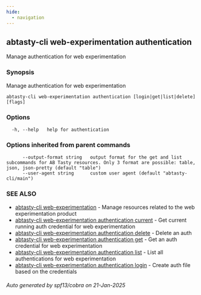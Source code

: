 ```yaml
---
hide:
  - navigation
---
```

## abtasty-cli web-experimentation authentication

Manage authentication for web experimentation

### Synopsis

Manage authentication for web experimentation

```
abtasty-cli web-experimentation authentication [login|get|list|delete] [flags]
```

### Options

```
  -h, --help   help for authentication
```

### Options inherited from parent commands

```
      --output-format string   output format for the get and list subcommands for AB Tasty resources. Only 3 format are possible: table, json, json-pretty (default "table")
      --user-agent string      custom user agent (default "abtasty-cli/main")
```

### SEE ALSO

* [abtasty-cli web-experimentation](abtasty-cli_web-experimentation.md)	 - Manage resources related to the web experimentation product
* [abtasty-cli web-experimentation authentication current](abtasty-cli_web-experimentation_authentication_current.md)	 - Get current running auth credential for web experimentation
* [abtasty-cli web-experimentation authentication delete](abtasty-cli_web-experimentation_authentication_delete.md)	 - Delete an auth
* [abtasty-cli web-experimentation authentication get](abtasty-cli_web-experimentation_authentication_get.md)	 - Get an auth credential for web experimentation
* [abtasty-cli web-experimentation authentication list](abtasty-cli_web-experimentation_authentication_list.md)	 - List all authentications for web experimentation
* [abtasty-cli web-experimentation authentication login](abtasty-cli_web-experimentation_authentication_login.md)	 - Create auth file based on the credentials

###### Auto generated by spf13/cobra on 21-Jan-2025
